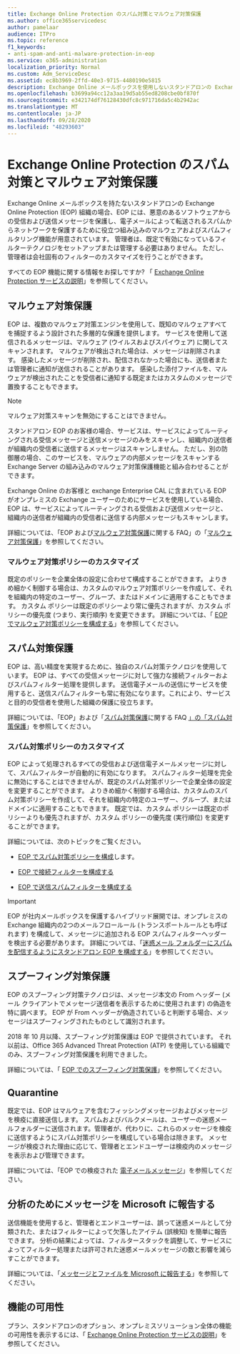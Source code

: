 ```yaml
---
title: Exchange Online Protection のスパム対策とマルウェア対策保護
ms.author: office365servicedesc
author: pamelaar
audience: ITPro
ms.topic: reference
f1_keywords:
- anti-spam-and-anti-malware-protection-in-eop
ms.service: o365-administration
localization_priority: Normal
ms.custom: Adm_ServiceDesc
ms.assetid: ec8b3969-2ffd-40e3-9715-4480190e5815
description: Exchange Online メールボックスを使用しないスタンドアロンの Exchange Online Protection (EOP) 組織で使用できるスパム対策とマルウェア対策保護機能について説明します。
ms.openlocfilehash: b3699a94cc12a3aa19d5ab55ed8208cbe0bf870f
ms.sourcegitcommit: e342174df76128430dfc8c971716da5c4b2942ac
ms.translationtype: MT
ms.contentlocale: ja-JP
ms.lasthandoff: 09/28/2020
ms.locfileid: "48293603"
---
```

# <a name="anti-spam-and-anti-malware-protection-in-exchange-online-protection"></a>Exchange Online Protection のスパム対策とマルウェア対策保護

Exchange Online メールボックスを持たないスタンドアロンの Exchange Online Protection (EOP) 組織の場合、EOP には、悪意のあるソフトウェアからの受信および送信メッセージを保護し、電子メールによって転送されるスパムからネットワークを保護するために役立つ組み込みのマルウェアおよびスパムフィルタリング機能が用意されています。 管理者は、既定で有効になっているフィルターテクノロジをセットアップまたは管理する必要はありません。 ただし、管理者は会社固有のフィルターのカスタマイズを行うことができます。

すべての EOP 機能に関する情報をお探しですか? 「 [Exchange Online Protection サービスの説明](exchange-online-protection-service-description.md)」を参照してください。

## <a name="anti-malware-protection"></a>マルウェア対策保護

EOP は、複数のマルウェア対策エンジンを使用して、既知のマルウェアすべてを捕捉するよう設計された多層的な保護を提供します。 サービスを使用して送信されるメッセージは、マルウェア (ウイルスおよびスパイウェア) に関してスキャンされます。 マルウェアが検出された場合は、メッセージは削除されます。 感染したメッセージが削除され、配信されなかった場合にも、送信者または管理者に通知が送信されることがあります。 感染した添付ファイルを、マルウェアが検出されたことを受信者に通知する既定またはカスタムのメッセージで置換することもできます。

> [!NOTE] 
> マルウェア対策スキャンを無効にすることはできません。

スタンドアロン EOP のお客様の場合、サービスは、サービスによってルーティングされる受信メッセージと送信メッセージのみをスキャンし、組織内の送信者が組織内の受信者に送信するメッセージはスキャンしません。 ただし、別の防御層の場合、このサービスを、マルウェアの内部メッセージをスキャンする Exchange Server の組み込みのマルウェア対策保護機能と組み合わせることができます。

Exchange Online のお客様と exchange Enterprise CAL に含まれている EOP がオンプレミスの Exchange ユーザーのためにサービスを使用している場合、EOP は、サービスによってルーティングされる受信および送信メッセージと、組織内の送信者が組織内の受信者に送信する内部メッセージもスキャンします。

詳細については、「EOP および[マルウェア対策保護](https://docs.microsoft.com/microsoft-365/security/office-365-security/anti-malware-protection-faq-eop)に関する FAQ」の「[マルウェア対策保護](https://docs.microsoft.com/microsoft-365/security/office-365-security/anti-malware-protection)」を参照してください。

### <a name="customize-anti-malware-policies"></a>マルウェア対策ポリシーのカスタマイズ

既定のポリシーを企業全体の設定に合わせて構成することができます。 よりきめ細かく制御する場合は、カスタムのマルウェア対策ポリシーを作成して、それを組織内の特定のユーザー、グループ、またはドメインに適用することもできます。 カスタム ポリシーは既定のポリシーより常に優先されますが、カスタム ポリシーの優先度 (つまり、実行順序) を変更できます。 詳細については、「 [EOP でマルウェア対策ポリシーを構成する](https://docs.microsoft.com/microsoft-365/security/office-365-security/configure-anti-malware-policies)」を参照してください。

## <a name="anti-spam-protection"></a>スパム対策保護

EOP は、高い精度を実現するために、独自のスパム対策テクノロジを使用しています。 EOP は、すべての受信メッセージに対して強力な接続フィルターおよびスパムフィルター処理を提供します。 送信電子メールの送信にサービスを使用すると、送信スパムフィルターも常に有効になります。これにより、サービスと目的の受信者を使用した組織の保護に役立ちます。

詳細については、「EOP」および「[スパム対策保護](https://docs.microsoft.com/microsoft-365/security/office-365-security/anti-spam-protection-faq)に関する FAQ [」の「スパム対策保護](https://docs.microsoft.com/microsoft-365/security/office-365-security/anti-spam-protection)」を参照してください。

### <a name="customize-anti-spam-policies"></a>スパム対策ポリシーのカスタマイズ

EOP によって処理されるすべての受信および送信電子メールメッセージに対して、スパムフィルターが自動的に有効になります。 スパムフィルター処理を完全に無効にすることはできませんが、既定のスパム対策ポリシーで企業全体の設定を変更することができます。 よりきめ細かく制御する場合は、カスタムのスパム対策ポリシーを作成して、それを組織内の特定のユーザー、グループ、またはドメインに適用することもできます。 既定では、カスタム ポリシーは既定のポリシーよりも優先されますが、カスタム ポリシーの優先度 (実行順位) を変更することができます。

詳細については、次のトピックをご覧ください。

- [EOP でスパム対策ポリシーを構成](https://docs.microsoft.com/microsoft-365/security/office-365-security/configure-your-spam-filter-policies)します。

- [EOP で接続フィルターを構成する](https://docs.microsoft.com/microsoft-365/security/office-365-security/configure-the-connection-filter-policy)

- [EOP で送信スパムフィルターを構成する](https://docs.microsoft.com/microsoft-365/security/office-365-security/configure-the-outbound-spam-policy)

> [!IMPORTANT]
> EOP が社内メールボックスを保護するハイブリッド展開では、オンプレミスの Exchange 組織内の2つのメールフロールール (トランスポートルールとも呼ばれます) を構成して、メッセージに追加される EOP スパムフィルターヘッダーを検出する必要があります。 詳細については、「[迷惑メール フォルダーにスパムを配信するようにスタンドアロン EOP を構成する](https://docs.microsoft.com/microsoft-365/security/office-365-security/ensure-that-spam-is-routed-to-each-user-s-junk-email-folder)」を参照してください。

## <a name="anti-spoofing-protection"></a>スプーフィング対策保護

EOP のスプーフィング対策テクノロジは、メッセージ本文の From ヘッダー (メール クライアントでメッセージ送信者を表示するために使用されます) の偽造を特に調べます。 EOP が From へッダーが偽造されていると判断する場合、メッセージはスプーフィングされたものとして識別されます。

2018 年 10 月以降、スプーフィング対策保護は EOP で提供されています。 それ以前は、Office 365 Advanced Threat Protection (ATP) を使用している組織でのみ、スプーフィング対策保護を利用できました。

詳細については、「 [EOP でのスプーフィング対策保護](https://docs.microsoft.com/microsoft-365/security/office-365-security/anti-spoofing-protection)」を参照してください。

## <a name="quarantine"></a>Quarantine

既定では、EOP はマルウェアを含むフィッシングメッセージおよびメッセージを検疫に直接送信します。 スパムおよびバルクメールは、ユーザーの迷惑メールフォルダーに送信されます。管理者が、代わりに、これらのメッセージを検疫に送信するようにスパム対策ポリシーを構成している場合は除きます。 メッセージが検疫された理由に応じて、管理者とエンドユーザーは検疫内のメッセージを表示および管理できます。

詳細については、「EOP での検疫された [電子メールメッセージ](https://docs.microsoft.com/microsoft-365/security/office-365-security/quarantine-email-messages)」を参照してください。

## <a name="report-messages-to-microsoft-for-analysis"></a>分析のためにメッセージを Microsoft に報告する

送信機能を使用すると、管理者とエンドユーザーは、誤って迷惑メールとして分類された、またはフィルターによって欠落したアイテム (誤検知) を簡単に報告できます。 分析の結果によっては、フィルタースタックを調整して、サービスによってフィルター処理または許可された迷惑メールメッセージの数と影響を減らすことができます。

詳細については、「[メッセージとファイルを Microsoft に報告する](https://docs.microsoft.com/microsoft-365/security/office-365-security/report-junk-email-messages-to-microsoft)」を参照してください。

## <a name="feature-availability"></a>機能の可用性

プラン、スタンドアロンのオプション、オンプレミスソリューション全体の機能の可用性を表示するには、「 [Exchange Online Protection サービスの説明](exchange-online-protection-service-description.md)」を参照してください。
